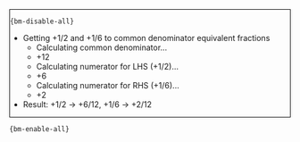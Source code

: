 <div style="border:1px solid black;">

`{bm-disable-all}`

 * Getting +1/2 and +1/6 to common denominator equivalent fractions
   * Calculating common denominator...
   * +12
   * Calculating numerator for LHS (+1/2)...
   * +6
   * Calculating numerator for RHS (+1/6)...
   * +2
 * Result: +1/2 -> +6/12, +1/6 -> +2/12
</div>

`{bm-enable-all}`

